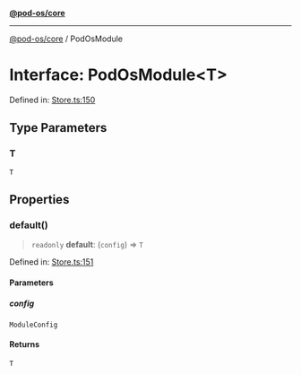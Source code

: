 [**@pod-os/core**](../README.md)

***

[@pod-os/core](../globals.md) / PodOsModule

# Interface: PodOsModule\<T\>

Defined in: [Store.ts:150](https://github.com/pod-os/PodOS/blob/5f8057b37a40843b32a1365a54e4283e9f14e36c/core/src/Store.ts#L150)

## Type Parameters

### T

`T`

## Properties

### default()

> `readonly` **default**: (`config`) => `T`

Defined in: [Store.ts:151](https://github.com/pod-os/PodOS/blob/5f8057b37a40843b32a1365a54e4283e9f14e36c/core/src/Store.ts#L151)

#### Parameters

##### config

`ModuleConfig`

#### Returns

`T`
